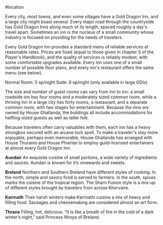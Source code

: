  #location 

Every city, most towns, and even some villages have a Gold Dragon Inn, and a large city might boast several. Every major road through the countryside has Gold Dragon Inns along much of its length, spaced roughly a day's travel apart. Sometimes an inn is the nucleus of a small community whose industry is focused on providing for the needs of travelers.

Every Gold Dragon Inn provides a standard menu of reliable services at reasonable rates. Prices are fixed (equal to those given in chapter 5 of the Player's Handbook), and the quality of services is reliably modest, with some comfortable upgrades available. Every inn uses one of a small number of possible floor plans, and every inn's restaurant offers the same menu (see below).

Normal Room: 5 sp/night
Suite: 8 sp/night (only available in large GDIs)

The size and number of guest rooms can vary from inn to inn: a small roadside inn has four rooms and a moderately sized common room, while a thriving inn in a large city has forty rooms, a restaurant, and a separate common room, with two stages for entertainment. Because the inns are owned by House Ghallanda, the buildings all include accommodations for halfling-sized guests as well as taller folk.

Because travelers often carry valuables with them, each inn has a heavy strongbox secured with an arcane lock spell. To make a traveler's stay more enjoyable, perhaps even memorable, House Ghallanda has arranged with House Thuranni and House Phiarlan to employ guild-licensed entertainers at almost every Gold Dragon Inn.

**Aundair**
An exquisite cuisine of small portions, a wide variety of ingredients and sauces. Aundair is known for it’s vinewards and sweets.

**Breland**
Northern and Southern Breland have different styles of cooking. In the north, simple and savory food is served to farmers. In the south, spices marks the cuisine of the tropical region. The Sharn Fusion style is a mix-up of different styles brought by travelers from across Khorvaire.

**Karrnath**
Their harsh winters make Karrnathi cuisine a mix of heavy and filling food. Sausages and cheesemaking are considered almost an art form.

**Thrane**
Filling, hot, delicious. “It is like a breath of fire in the cold of a dark winter’s night,” said Princess Wroya of Breland.
